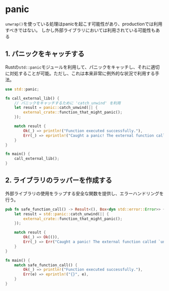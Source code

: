 # panic

`unwrap()`を使っている処理はpanicを起こす可能性があり、productionでは利用すべきではない。
しかし外部ライブラリにおいては利用されている可能性もある

## 1. パニックをキャッチする

Rustの`std::panic`モジュールを利用して、パニックをキャッチし、それに適切に対処することが可能。ただし、これは本来非常に例外的な状況で利用する手法。

```rs
use std::panic;

fn call_external_lib() {
    // パニックをキャッチするために 'catch_unwind' を利用
    let result = panic::catch_unwind(|| {
        external_crate::function_that_might_panic();
    });

    match result {
        Ok(_) => println!("Function executed successfully."),
        Err(_) => eprintln!("Caught a panic! The external function called `unwrap` and it failed."),
    }
}

fn main() {
    call_external_lib();
}
```

## 2. ライブラリのラッパーを作成する

外部ライブラリの使用をラップする安全な関数を提供し、エラーハンドリングを行う。

```rs
pub fn safe_function_call() -> Result<(), Box<dyn std::error::Error>> {
    let result = std::panic::catch_unwind(|| {
        external_crate::function_that_might_panic();
    });

    match result {
        Ok(_) => Ok(()),
        Err(_) => Err("Caught a panic! The external function called `unwrap` and it failed.".into()),
    }
}

fn main() {
    match safe_function_call() {
        Ok(_) => println!("Function executed successfully."),
        Err(e) => eprintln!("{}", e),
    }
}
```
